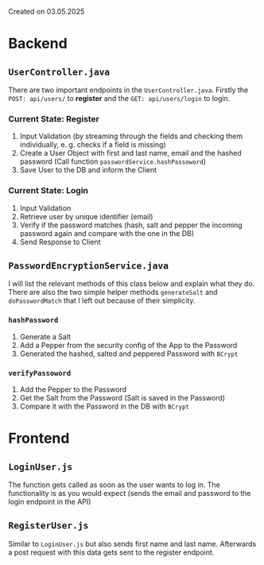 Created on 03.05.2025
# Backend
## `UserController.java`
There are two important endpoints in the `UserController.java`. Firstly the `POST: api/users/` to **register** and the `GET: api/users/login` to login.
### Current State: Register
1. Input Validation (by streaming through the fields and checking them individually, e. g. checks if a field is missing)
2. Create a User Object with first and last name, email and the hashed password (Call function `passwordService.hashPassoword`)
3. Save User to the DB and inform the Client
### Current State: Login
1. Input Validation
2. Retrieve user by unique identifier (email)
3. Verify if the password matches (hash, salt and pepper the incoming password again and compare with the one in the DB)
4. Send Response to Client
## `PasswordEncryptionService.java`
I will list the relevant methods of this class below and explain what they do. There are also the two simple helper methods `generateSalt` and `doPasswordMatch` that I left out because of their simplicity.
### `hashPassword`
1. Generate a Salt
2. Add a Pepper from the security config of the App to the Password
3. Generated the hashed, salted and peppered Password with `BCrypt`
### `verifyPassoword`
1. Add the Pepper to the Password
2. Get the Salt from the Password (Salt is saved in the Password)
3. Compare it with the Password in the DB with `BCrypt`
# Frontend
## `LoginUser.js`
The function gets called as soon as the user wants to log in. The functionality is as you would expect (sends the email and password to the login endpoint in the API)
## `RegisterUser.js`
Similar to `LoginUser.js` but also sends first name and last name. Afterwards a post request with this data gets sent to the register endpoint.